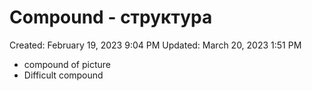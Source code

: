 # Compound - структура

Created: February 19, 2023 9:04 PM
Updated: March 20, 2023 1:51 PM

- compound of picture
- Difficult compound